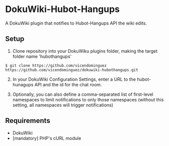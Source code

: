 # DokuWiki-Hubot-Hangups

A DokuWiki plugin that notifies to Hubot-Hangups API the wiki edits.

Setup
-----

1. Clone repository into your DokuWiku plugins folder, making the target folder name 'hubothangups'
```
$ git clone https://github.com/vicendominguez https://github.com/vicendominguez/dokuwiki-hubothangups.git
```
2. In your DokuWiki Configuration Settings, enter a URL to the hubot-hunagups API and the id for the chat room.

3. Optionally, you can also define a comma-separated list of first-level namespaces to limit notifications to only those namespaces (without this setting, all namespaces will trigger notifications)


Requirements
------------

* DokuWiki
* [mandatory] PHP's cURL module
